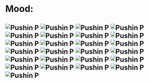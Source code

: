 # Mood:
## ![Pushin P][gif] ![Pushin P][gif] ![Pushin P][gif] ![Pushin P][gif] ![Pushin P][gif] ![Pushin P][gif] ![Pushin P][gif] ![Pushin P][gif] ![Pushin P][gif] ![Pushin P][gif] ![Pushin P][gif] ![Pushin P][gif] ![Pushin P][gif] ![Pushin P][gif] ![Pushin P][gif] ![Pushin P][gif] ![Pushin P][gif] ![Pushin P][gif] ![Pushin P][gif] ![Pushin P][gif] ![Pushin P][gif] ![Pushin P][gif] ![Pushin P][gif] ![Pushin P][gif] ![Pushin P][gif]

[gif]: https://cdn.discordapp.com/emojis/745354525958996138.gif?v=1 "Pushin P"
